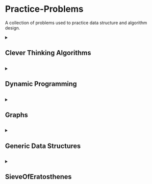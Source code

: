 # Practice-Problems

A collection of problems used to practice data structure and algorithm design.

<details>
  <summary><h2>Clever Thinking Algorithms<h2></summary>

  <details>
    <summary><h3>Duplicate<h3></summary>
  
Given a sorted array, determines if there is a duplicate value in the array

  </details>

  <details>
  <summary><h3>MCSS<h3></summary>

Compute the maximal contiguous subsequence sum of a given array

</details>

<details>
  <summary><h3>PositiveCount<h3></summary>

Write an efficient method that takes a sorted input array of n elements and:

1. Returns true if there are at least k positive elements in the array; otherwise return false
2. Returns the number of positive elements in the array

</details>

<details>
  <summary><h3>TargetSum<h3></summary>
  
Determines if a given sorted array has 1 or 2 values that sum up to a target value.

</details>

</details>

<details>
  <summary><h2>Dynamic Programming<h2></summary>

A collection of Dynamic Programming problems. In each of the files, I provide  recursive, memoized, dp, and 
any dp optimization solutions to the problem at hand.

<details>
  <summary><h3>Fibonnaci<h3></summary>

Recursive, Memoized, and DP solutions to find the nth Fibonacci number

To run:
```
javac Fibonacci.java

java Fibonacci *n1 n2 ...*
```

</details>

</details>

<details>
  <summary><h2>Graphs<h2></summary>
  
<details>
  <summary><h3>GraphAL and GraphAM<h3></summary>
  
Adjacency List and Adjacency Matrix representations of a given graph. Nodes are represented *A* to *Z*, so to keep naming conventions, 
0 <= numVertices <= 26

Supports:

* *BFS*
* *DFS* (Recursive and Iterative Versions)
* *isBipartite*
* *countConnectedComponents*
* *Topological Sort*
* *Print*
  
</details>

<details>
  <summary><h3>WeightedGraphAL and WeightedGraphAM<h3></summary>
  
Adjacency List and Adjacency Matrix representations of a given weighted graph. Nodes are represented *A* to *Z*, so to keep naming conventions,
0 <= numVertices <= 26

Supports:

* Find Shortest Cost from a start node to every other node
  * Bellman-Ford
  * Djikstra (Traditional Linear Search and MinHeap Versions)
  * Path Taken
  
</details>

<details>
  <summary><h3>Hamilton<h3></summary>
  
Determines whether a given graph has a Hamiltonian Cycle. Graph is represented as an Adjacency Matrix. Nodes are represented *A* to *Z*, so to keep naming
conventions, 0 <= numVertices <= 26.

</details>
  
</details>

<details>
  <summary><h2>Generic Data Structures<h2></summary>
  
  <details>
    <summary><h3>LinkedList<h3></summary>

My implementation of a Linked List that can store any Comparable data type. Methods include:

* *Node Constructor*
* *headInsert()*
* *tailInsert()*
* *deleteHead()*
* *deleteTail()*
* *sortedInsert()*
* *isEmpty()*
* *isFull()*
* *printList()*
  
  </details>

  <details>
    <summary><h3>Queue<h3></summary>

Implementation of a Queue data structure using the Generic Linked List file above. Methods include:

* *Queue Constructor*
* *enqueue*
* *dequeue*
* *front*
* *isEmpty*
* *isFull*

  </details>

  <details>
    <summary><h3>Stack<h3></summary>

Implementation of a Stack data structure using the Generic Linked List file above. Methods include:

* *Stack Constructor*
* *push*
* *pop*
* *peek*
* *isEmpty*
* *isFull*

  </details>

</details>

<details>
  <summary><h2>SieveOfEratosthenes<h2></summary>
  
An algorithm that computes prime numbers that are at least double the previous prime value. This is used for hash table expansions when the hash table
becomes at least half full.

This algorithm begins with values 0 through n, and "sieves" out the non-prime values until we are left with only prime values.

</details>